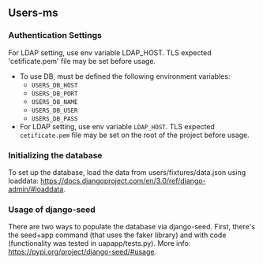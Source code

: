 ## Users-ms

### Authentication Settings

For LDAP setting, use env variable LDAP_HOST. TLS expected 'cetificate.pem' file may be set before usage.
- To use DB, must be defined the following environment variables:
  - `USERS_DB_HOST`
  - `USERS_DB_PORT`
  - `USERS_DB_NAME`
  - `USERS_DB_USER`
  - `USERS_DB_PASS`
- For LDAP setting, use env variable `LDAP_HOST`. TLS expected `cetificate.pem` file may be set on the root of the project before usage.

### Initializing the database

To set up the database, load the data from users/fixtures/data.json using loaddata: https://docs.djangoproject.com/en/3.0/ref/django-admin/#loaddata.

### Usage of django-seed

There are two ways to populate the database via django-seed. First, there's the seed+app command (that uses the faker library) and with code (functionality was tested in uapapp/tests.py). More info: https://pypi.org/project/django-seed/#usage.
